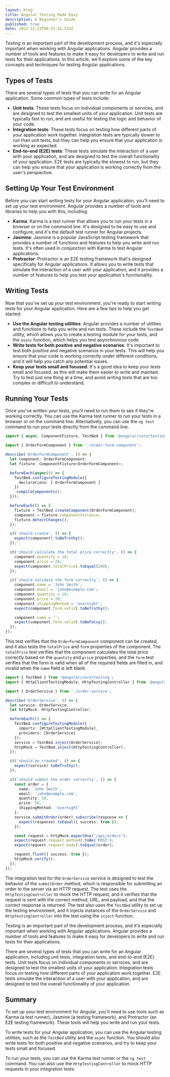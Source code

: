 ```yaml
---
layout: blog
title: Angular Testing Made Easy
description: A Beginner's Guide
published: true
date: 2022-12-23T09:21:52.533Z
---
```

Testing is an important part of the development process, and it's especially important when working with Angular applications. Angular provides a number of tools and features to make it easy for developers to write and run tests for their applications. In this article, we'll explore some of the key concepts and techniques for testing Angular applications.

## Types of Tests

There are several types of tests that you can write for an Angular application. Some common types of tests include:

* **Unit tests**: These tests focus on individual components or services, and are designed to test the smallest units of your application. Unit tests are typically fast to run, and are useful for testing the logic and behavior of your code.
* **Integration tests**: These tests focus on testing how different parts of your application work together. Integration tests are typically slower to run than unit tests, but they can help you ensure that your application is working as expected.
* **End-to-end (E2E) tests**: These tests simulate the interaction of a user with your application, and are designed to test the overall functionality of your application. E2E tests are typically the slowest to run, but they can help you ensure that your application is working correctly from the user's perspective.

## Setting Up Your Test Environment

Before you can start writing tests for your Angular application, you'll need to set up your test environment. Angular provides a number of tools and libraries to help you with this, including:

* **Karma**: Karma is a test runner that allows you to run your tests in a browser or on the command line. It's designed to be easy to use and configure, and it's the default test runner for Angular projects.
* **Jasmine**: Jasmine is a popular JavaScript testing framework that provides a number of functions and features to help you write and run tests. It's often used in conjunction with Karma to test Angular applications.
* **Protractor**: Protractor is an E2E testing framework that's designed specifically for Angular applications. It allows you to write tests that simulate the interaction of a user with your application, and it provides a number of features to help you test your application's functionality.

## Writing Tests

Now that you've set up your test environment, you're ready to start writing tests for your Angular application. Here are a few tips to help you get started:

* **Use the Angular testing utilities**: Angular provides a number of utilities and functions to help you write and run tests. These include the `TestBed` utility, which allows you to create a testing module for your tests, and the `async` function, which helps you test asynchronous code.
* **Write tests for both positive and negative scenarios**: It's important to test both positive and negative scenarios in your tests. This will help you ensure that your code is working correctly under different conditions, and it will help you catch any potential issues.
* **Keep your tests small and focused**: It's a good idea to keep your tests small and focused, as this will make them easier to write and maintain. Try to test just one thing at a time, and avoid writing tests that are too complex or difficult to understand.

## Running Your Tests

Once you've written your tests, you'll need to run them to see if they're working correctly. You can use the Karma test runner to run your tests in a browser or on the command line. Alternatively, you can use the `ng test` command to run your tests directly from the command line.

```typescript
import { async, ComponentFixture, TestBed } from '@angular/core/testing';

import { OrderFormComponent } from './order-form.component';

describe('OrderFormComponent', () => {
  let component: OrderFormComponent;
  let fixture: ComponentFixture<OrderFormComponent>;

  beforeEach(async(() => {
    TestBed.configureTestingModule({
      declarations: [ OrderFormComponent ]
    })
    .compileComponents();
  }));

  beforeEach(() => {
    fixture = TestBed.createComponent(OrderFormComponent);
    component = fixture.componentInstance;
    fixture.detectChanges();
  });

  it('should create', () => {
    expect(component).toBeTruthy();
  });

  it('should calculate the total price correctly', () => {
    component.quantity = 10;
    component.price = 20;
    expect(component.totalPrice).toEqual(200);
  });

  it('should validate the form correctly', () => {
    component.name = 'John Smith';
    component.email = 'john@example.com';
    component.quantity = 10;
    component.price = 20;
    component.shippingMethod = 'overnight';
    expect(component.form.valid).toBeTruthy();

    component.name = '';
    expect(component.form.valid).toBeFalsy();
  });
});
```

This test verifies that the `OrderFormComponent` component can be created, and it also tests the `totalPrice` and `form` properties of the component. The `totalPrice` test verifies that the component calculates the total price correctly based on the `quantity` and `price` properties, and the `form` test verifies that the form is valid when all of the required fields are filled in, and invalid when the `name` field is left blank.

```typescript
import { TestBed } from '@angular/core/testing';
import { HttpClientTestingModule, HttpTestingController } from '@angular/common/http/testing';

import { OrderService } from './order.service';

describe('OrderService', () => {
  let service: OrderService;
  let httpMock: HttpTestingController;

  beforeEach(() => {
    TestBed.configureTestingModule({
      imports: [HttpClientTestingModule],
      providers: [OrderService]
    });
    service = TestBed.inject(OrderService);
    httpMock = TestBed.inject(HttpTestingController);
  });

  it('should be created', () => {
    expect(service).toBeTruthy();
  });

  it('should submit the order correctly', () => {
    const order = {
      name: 'John Smith',
      email: 'john@example.com',
      quantity: 10,
      price: 20,
      shippingMethod: 'overnight'
    };
    service.submitOrder(order).subscribe(response => {
      expect(response).toEqual({ success: true });
    });

    const request = httpMock.expectOne('/api/orders');
    expect(request.request.method).toBe('POST');
    expect(request.request.body).toEqual(order);

    request.flush({ success: true });
    httpMock.verify();
  });
});
```

The integration test for the `OrderService` service is designed to test the behavior of the `submitOrder` method, which is responsible for submitting an order to the server via an HTTP request. The test uses the `HttpTestingController` to mock the HTTP request, and it verifies that the request is sent with the correct method, URL, and payload, and that the correct response is returned. The test also uses the `TestBed` utility to set up the testing environment, and it injects instances of the `OrderService` and `HttpTestingController` into the test using the `inject` function.

Testing is an important part of the development process, and it's especially important when working with Angular applications. Angular provides a number of tools and features to make it easy for developers to write and run tests for their applications.

There are several types of tests that you can write for an Angular application, including unit tests, integration tests, and end-to-end (E2E) tests. Unit tests focus on individual components or services, and are designed to test the smallest units of your application. Integration tests focus on testing how different parts of your application work together. E2E tests simulate the interaction of a user with your application, and are designed to test the overall functionality of your application.

## Summary

To set up your test environment for Angular, you'll need to use tools such as Karma (a test runner), Jasmine (a testing framework), and Protractor (an E2E testing framework). These tools will help you write and run your tests.

To write tests for your Angular application, you can use the Angular testing utilities, such as the `TestBed` utility and the `async` function. You should also write tests for both positive and negative scenarios, and try to keep your tests small and focused.

To run your tests, you can use the Karma test runner or the `ng test` command. You can also use the `HttpTestingController` to mock HTTP requests in your integration tests.